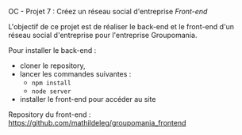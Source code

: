 OC - Projet 7 : Créez un réseau social d'entreprise
_Front-end_

L'objectif de ce projet est de réaliser le back-end et le front-end d'un réseau social d'entreprise pour l'entreprise Groupomania.

Pour installer le back-end :
- cloner le repository,
- lancer les commandes suivantes :
    - ```npm install```
    - ```node server```
- installer le front-end pour accéder au site

Repository du front-end :
https://github.com/mathildeleg/groupomania_frontend

